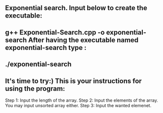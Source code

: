 Exponential search.
Input below to create the executable:
-------------------------------------
g++ Exponential-Search.cpp -o exponential-search
After having the executable named exponential-search type :
------------------------------------------------
./exponential-search
------------------------------------------------
It's time to try:)
This is your instructions for using the program:
------------------------------------------------
Step 1: Input the length of the array.
Step 2: Input the elements of the array. You may input unsorted array either.
Step 3: Input the wanted elemenet.
